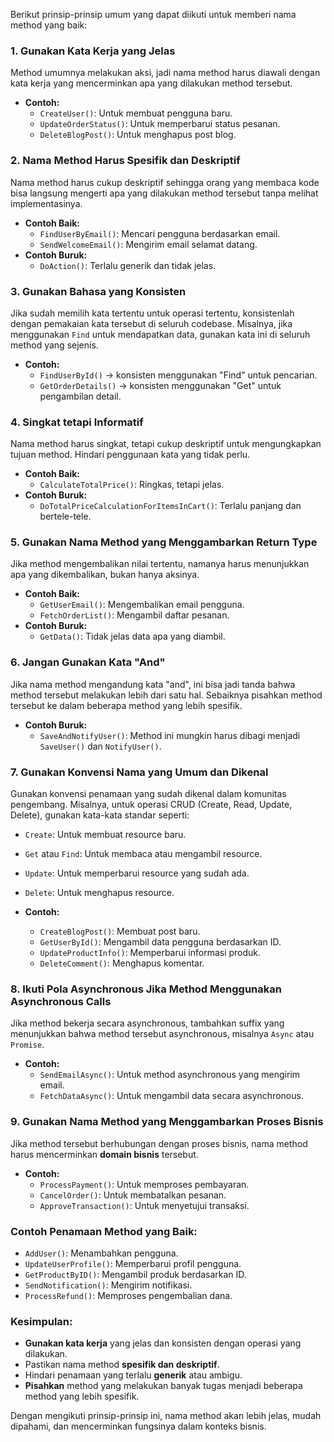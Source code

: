 Berikut prinsip-prinsip umum yang dapat diikuti untuk memberi nama method yang baik:

### 1. **Gunakan Kata Kerja yang Jelas**

Method umumnya melakukan aksi, jadi nama method harus diawali dengan kata kerja yang mencerminkan apa yang dilakukan method tersebut.

- **Contoh:**
  - `CreateUser()`: Untuk membuat pengguna baru.
  - `UpdateOrderStatus()`: Untuk memperbarui status pesanan.
  - `DeleteBlogPost()`: Untuk menghapus post blog.

### 2. **Nama Method Harus Spesifik dan Deskriptif**

Nama method harus cukup deskriptif sehingga orang yang membaca kode bisa langsung mengerti apa yang dilakukan method tersebut tanpa melihat implementasinya.

- **Contoh Baik:**
  - `FindUserByEmail()`: Mencari pengguna berdasarkan email.
  - `SendWelcomeEmail()`: Mengirim email selamat datang.
- **Contoh Buruk:**
  - `DoAction()`: Terlalu generik dan tidak jelas.

### 3. **Gunakan Bahasa yang Konsisten**

Jika sudah memilih kata tertentu untuk operasi tertentu, konsistenlah dengan pemakaian kata tersebut di seluruh codebase. Misalnya, jika menggunakan `Find` untuk mendapatkan data, gunakan kata ini di seluruh method yang sejenis.

- **Contoh:**
  - `FindUserById()` → konsisten menggunakan "Find" untuk pencarian.
  - `GetOrderDetails()` → konsisten menggunakan "Get" untuk pengambilan detail.

### 4. **Singkat tetapi Informatif**

Nama method harus singkat, tetapi cukup deskriptif untuk mengungkapkan tujuan method. Hindari penggunaan kata yang tidak perlu.

- **Contoh Baik:**
  - `CalculateTotalPrice()`: Ringkas, tetapi jelas.
- **Contoh Buruk:**
  - `DoTotalPriceCalculationForItemsInCart()`: Terlalu panjang dan bertele-tele.

### 5. **Gunakan Nama Method yang Menggambarkan Return Type**

Jika method mengembalikan nilai tertentu, namanya harus menunjukkan apa yang dikembalikan, bukan hanya aksinya.

- **Contoh Baik:**
  - `GetUserEmail()`: Mengembalikan email pengguna.
  - `FetchOrderList()`: Mengambil daftar pesanan.
- **Contoh Buruk:**
  - `GetData()`: Tidak jelas data apa yang diambil.

### 6. **Jangan Gunakan Kata "And"**

Jika nama method mengandung kata "and", ini bisa jadi tanda bahwa method tersebut melakukan lebih dari satu hal. Sebaiknya pisahkan method tersebut ke dalam beberapa method yang lebih spesifik.

- **Contoh Buruk:**
  - `SaveAndNotifyUser()`: Method ini mungkin harus dibagi menjadi `SaveUser()` dan `NotifyUser()`.

### 7. **Gunakan Konvensi Nama yang Umum dan Dikenal**

Gunakan konvensi penamaan yang sudah dikenal dalam komunitas pengembang. Misalnya, untuk operasi CRUD (Create, Read, Update, Delete), gunakan kata-kata standar seperti:

- `Create`: Untuk membuat resource baru.
- `Get` atau `Find`: Untuk membaca atau mengambil resource.
- `Update`: Untuk memperbarui resource yang sudah ada.
- `Delete`: Untuk menghapus resource.

- **Contoh:**
  - `CreateBlogPost()`: Membuat post baru.
  - `GetUserById()`: Mengambil data pengguna berdasarkan ID.
  - `UpdateProductInfo()`: Memperbarui informasi produk.
  - `DeleteComment()`: Menghapus komentar.

### 8. **Ikuti Pola Asynchronous Jika Method Menggunakan Asynchronous Calls**

Jika method bekerja secara asynchronous, tambahkan suffix yang menunjukkan bahwa method tersebut asynchronous, misalnya `Async` atau `Promise`.

- **Contoh:**
  - `SendEmailAsync()`: Untuk method asynchronous yang mengirim email.
  - `FetchDataAsync()`: Untuk mengambil data secara asynchronous.

### 9. **Gunakan Nama Method yang Menggambarkan Proses Bisnis**

Jika method tersebut berhubungan dengan proses bisnis, nama method harus mencerminkan **domain bisnis** tersebut.

- **Contoh:**
  - `ProcessPayment()`: Untuk memproses pembayaran.
  - `CancelOrder()`: Untuk membatalkan pesanan.
  - `ApproveTransaction()`: Untuk menyetujui transaksi.

### Contoh Penamaan Method yang Baik:

- `AddUser()`: Menambahkan pengguna.
- `UpdateUserProfile()`: Memperbarui profil pengguna.
- `GetProductByID()`: Mengambil produk berdasarkan ID.
- `SendNotification()`: Mengirim notifikasi.
- `ProcessRefund()`: Memproses pengembalian dana.

### Kesimpulan:

- **Gunakan kata kerja** yang jelas dan konsisten dengan operasi yang dilakukan.
- Pastikan nama method **spesifik dan deskriptif**.
- Hindari penamaan yang terlalu **generik** atau ambigu.
- **Pisahkan** method yang melakukan banyak tugas menjadi beberapa method yang lebih spesifik.

Dengan mengikuti prinsip-prinsip ini, nama method akan lebih jelas, mudah dipahami, dan mencerminkan fungsinya dalam konteks bisnis.
